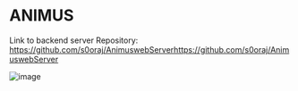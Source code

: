 # ANIMUS

Link to backend server Repository: https://github.com/s0oraj/AnimuswebServerhttps://github.com/s0oraj/AnimuswebServer 

![image](https://github.com/user-attachments/assets/1963956b-4700-49b4-b96f-3fb48c889e7a)

